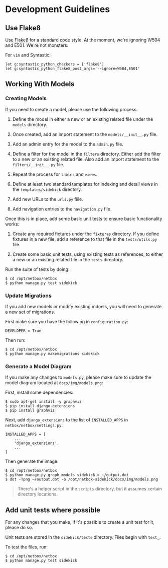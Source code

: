 # Development Guidelines

## Use Flake8

Use [Flake8](https://flake8.pycqa.org/en/latest/) for a standard code style.
At the moment, we're ignoring W504 and E501. We're not monsters.

For `vim` and Syntastic:

```
let g:syntastic_python_checkers = ['flake8']
let g:syntastic_python_flake8_post_args='--ignore=W504,E501'
```

## Working With Models

### Creating Models

If you need to create a model, please use the following process:

1. Define the model in either a new or an existing related file under the
   `models` directory.

2. Once created, add an import statement to the `models/__init__.py` file.

3. Add an admin entry for the model to the `admin.py` file.

4. Define a filter for the model in the `filters` directory. Either add the
   filter to a new or an existing related file. Also add an import statement
   to the `filters/__init__.py` file.

4. Repeat the process for `tables` and `views`.

5. Define at least two standard templates for indexing and detail views in the
   `templates/sidekick` directory.

8. Add new URLs to the `urls.py` fiile.

7. Add navigation entries to the `navigation.py` file.

Once this is in place, add some basic unit tests to ensure basic functionality
works:

1. Create any required fixtures under the `fixtures` directory. If you define
   fixtures in a new file, add a reference to that file in the
   `tests/utils.py` file.

2. Create some basic unit tests, using existing tests as references, to either
   a new or an existing related file in the `tests` directory.

Run the suite of tests by doing:

```shell
$ cd /opt/netbox/netbox
$ python manage.py test sidekick
```

### Update Migrations

If you add new models or modify existing mdoels, you will need to generate a new
set of migrations.

First make sure you have the following in `configuration.py`:

```
DEVELOPER = True
```

Then run:

```shell
$ cd /opt/netbox/netbox
$ python manage.py makemigrations sidekick
```

### Generate a Model Diagram

If you make any changes to `models.py`, please make sure to update the model
diagram located at `docs/img/models.png`:

First, install some dependencies:

```
$ sudo apt-get install -y graphviz
$ pip install django-extensions
$ pip install graphviz
```

Next, add `django_extensions` to the list of `INSTALLED_APPS` in
`netbox/netbox/settings.py`:

```
INSTALLED_APPS = [
    ...
    'django_extensions',
    ...
]
```

Then generate the image:

```
$ cd /opt/netbox/netbox
$ python manage.py graph_models sidekick > ~/output.dot
$ dot -Tpng ~/output.dot -o /opt/netbox-sidekick/docs/img/models.png
```

> There's a helper script in the `scripts` directory, but it assumes
> certain directory locations.

## Add unit tests where possible

For any changes that you make, if it's possible to create a unit test
for it, please do so.

Unit tests are stored in the `sidekick/tests` directory. Files begin
with `test_`.

To test the files, run:

```shell
$ cd /opt/netbox/netbox
$ python manage.py test sidekick
```
